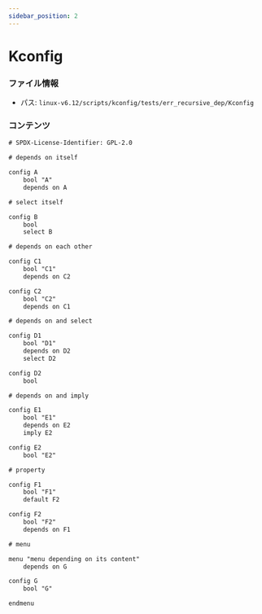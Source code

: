 ```yaml
---
sidebar_position: 2
---
```

# Kconfig

### ファイル情報

- パス: `linux-v6.12/scripts/kconfig/tests/err_recursive_dep/Kconfig`

### コンテンツ

```txt
# SPDX-License-Identifier: GPL-2.0

# depends on itself

config A
	bool "A"
	depends on A

# select itself

config B
	bool
	select B

# depends on each other

config C1
	bool "C1"
	depends on C2

config C2
	bool "C2"
	depends on C1

# depends on and select

config D1
	bool "D1"
	depends on D2
	select D2

config D2
	bool

# depends on and imply

config E1
	bool "E1"
	depends on E2
	imply E2

config E2
	bool "E2"

# property

config F1
	bool "F1"
	default F2

config F2
	bool "F2"
	depends on F1

# menu

menu "menu depending on its content"
	depends on G

config G
	bool "G"

endmenu

```
